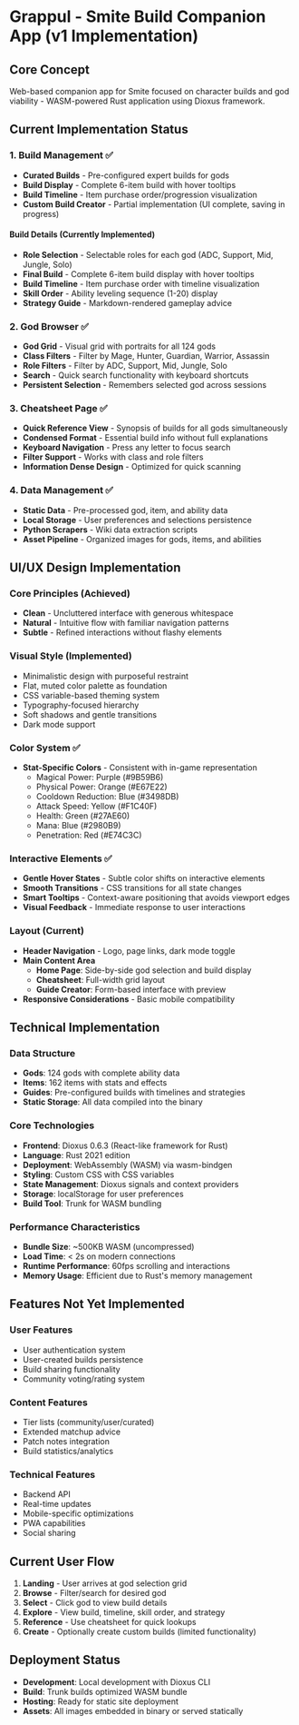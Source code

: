 # Grappul - Smite Build Companion App (v1 Implementation)

## Core Concept
Web-based companion app for Smite focused on character builds and god viability - WASM-powered Rust application using Dioxus framework.

## Current Implementation Status

### 1. Build Management ✅
- **Curated Builds** - Pre-configured expert builds for gods
- **Build Display** - Complete 6-item build with hover tooltips
- **Build Timeline** - Item purchase order/progression visualization
- **Custom Build Creator** - Partial implementation (UI complete, saving in progress)

#### Build Details (Currently Implemented)
- **Role Selection** - Selectable roles for each god (ADC, Support, Mid, Jungle, Solo)
- **Final Build** - Complete 6-item build display with hover tooltips
- **Build Timeline** - Item purchase order with timeline visualization
- **Skill Order** - Ability leveling sequence (1-20) display
- **Strategy Guide** - Markdown-rendered gameplay advice

### 2. God Browser ✅
- **God Grid** - Visual grid with portraits for all 124 gods
- **Class Filters** - Filter by Mage, Hunter, Guardian, Warrior, Assassin
- **Role Filters** - Filter by ADC, Support, Mid, Jungle, Solo
- **Search** - Quick search functionality with keyboard shortcuts
- **Persistent Selection** - Remembers selected god across sessions

### 3. Cheatsheet Page ✅
- **Quick Reference View** - Synopsis of builds for all gods simultaneously
- **Condensed Format** - Essential build info without full explanations
- **Keyboard Navigation** - Press any letter to focus search
- **Filter Support** - Works with class and role filters
- **Information Dense Design** - Optimized for quick scanning

### 4. Data Management ✅
- **Static Data** - Pre-processed god, item, and ability data
- **Local Storage** - User preferences and selections persistence
- **Python Scrapers** - Wiki data extraction scripts
- **Asset Pipeline** - Organized images for gods, items, and abilities

## UI/UX Design Implementation

### Core Principles (Achieved)
- **Clean** - Uncluttered interface with generous whitespace
- **Natural** - Intuitive flow with familiar navigation patterns
- **Subtle** - Refined interactions without flashy elements

### Visual Style (Implemented)
- Minimalistic design with purposeful restraint
- Flat, muted color palette as foundation
- CSS variable-based theming system
- Typography-focused hierarchy
- Soft shadows and gentle transitions
- Dark mode support

### Color System ✅
- **Stat-Specific Colors** - Consistent with in-game representation
  - Magical Power: Purple (#9B59B6)
  - Physical Power: Orange (#E67E22)
  - Cooldown Reduction: Blue (#3498DB)
  - Attack Speed: Yellow (#F1C40F)
  - Health: Green (#27AE60)
  - Mana: Blue (#2980B9)
  - Penetration: Red (#E74C3C)

### Interactive Elements ✅
- **Gentle Hover States** - Subtle color shifts on interactive elements
- **Smooth Transitions** - CSS transitions for all state changes
- **Smart Tooltips** - Context-aware positioning that avoids viewport edges
- **Visual Feedback** - Immediate response to user interactions

### Layout (Current)
- **Header Navigation** - Logo, page links, dark mode toggle
- **Main Content Area** 
  - **Home Page**: Side-by-side god selection and build display
  - **Cheatsheet**: Full-width grid layout
  - **Guide Creator**: Form-based interface with preview
- **Responsive Considerations** - Basic mobile compatibility

## Technical Implementation

### Data Structure
- **Gods**: 124 gods with complete ability data
- **Items**: 162 items with stats and effects
- **Guides**: Pre-configured builds with timelines and strategies
- **Static Storage**: All data compiled into the binary

### Core Technologies
- **Frontend**: Dioxus 0.6.3 (React-like framework for Rust)
- **Language**: Rust 2021 edition
- **Deployment**: WebAssembly (WASM) via wasm-bindgen
- **Styling**: Custom CSS with CSS variables
- **State Management**: Dioxus signals and context providers
- **Storage**: localStorage for user preferences
- **Build Tool**: Trunk for WASM bundling

### Performance Characteristics
- **Bundle Size**: ~500KB WASM (uncompressed)
- **Load Time**: < 2s on modern connections
- **Runtime Performance**: 60fps scrolling and interactions
- **Memory Usage**: Efficient due to Rust's memory management

## Features Not Yet Implemented

### User Features
- User authentication system
- User-created builds persistence
- Build sharing functionality
- Community voting/rating system

### Content Features
- Tier lists (community/user/curated)
- Extended matchup advice
- Patch notes integration
- Build statistics/analytics

### Technical Features
- Backend API
- Real-time updates
- Mobile-specific optimizations
- PWA capabilities
- Social sharing

## Current User Flow

1. **Landing** - User arrives at god selection grid
2. **Browse** - Filter/search for desired god
3. **Select** - Click god to view build details
4. **Explore** - View build, timeline, skill order, and strategy
5. **Reference** - Use cheatsheet for quick lookups
6. **Create** - Optionally create custom builds (limited functionality)

## Deployment Status
- **Development**: Local development with Dioxus CLI
- **Build**: Trunk builds optimized WASM bundle
- **Hosting**: Ready for static site deployment
- **Assets**: All images embedded in binary or served statically